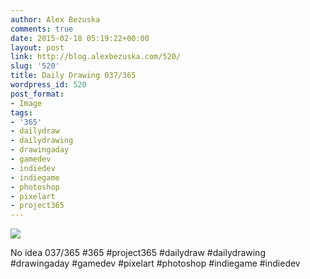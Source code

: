 ```yaml
---
author: Alex Bezuska
comments: true
date: 2015-02-18 05:19:22+00:00
layout: post
link: http://blog.alexbezuska.com/520/
slug: '520'
title: Daily Drawing 037/365
wordpress_id: 520
post_format:
- Image
tags:
- '365'
- dailydraw
- dailydrawing
- drawingaday
- gamedev
- indiedev
- indiegame
- photoshop
- pixelart
- project365
---
```


![](/images/2015/02/tumblr_njyc4bKdvB1u11b0ro1_1280.jpg)

No idea 037/365 #365 #project365 #dailydraw #dailydrawing #drawingaday #gamedev #pixelart #photoshop #indiegame #indiedev

